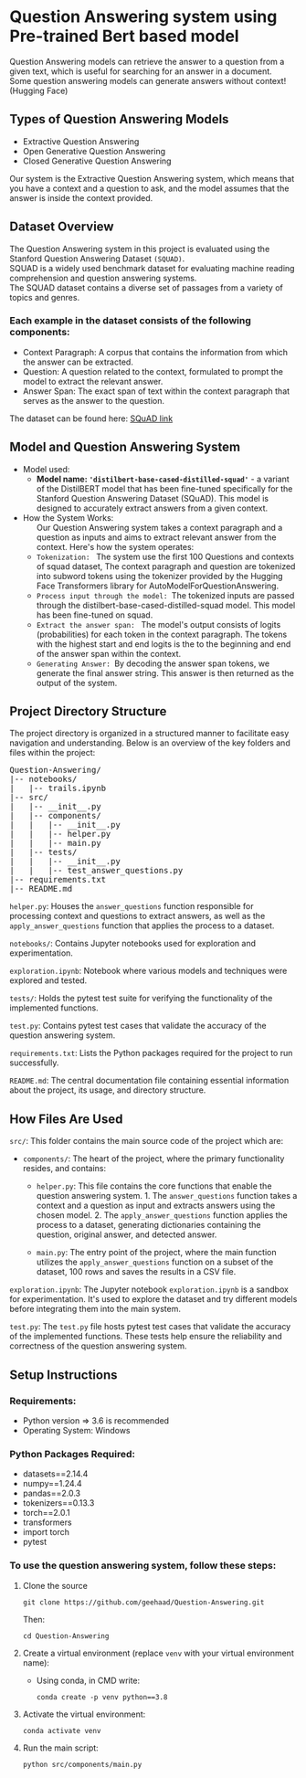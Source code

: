 # Question Answering system using Pre-trained Bert based model 

Question Answering models can retrieve the answer to a question from a given text, which is useful for searching for an answer in a document. <br> Some question answering models can generate answers without context! (Hugging Face)

<h2>Types of Question Answering Models</h2>
<ul>
<li>Extractive Question Answering 
<li>Open Generative Question Answering 
<li>Closed Generative Question Answering 
</ul>

Our system is the Extractive Question Answering system, which means that you have a context and a question to ask, and the model assumes that the answer is inside the context provided.

<h2>Dataset Overview</h2>
The Question Answering system in this project is evaluated using the Stanford Question Answering Dataset <code>(SQUAD)</code>. <br>SQUAD is a widely used benchmark dataset for evaluating machine reading comprehension and question answering systems.<br>
The SQUAD dataset contains a diverse set of passages from a variety of topics and genres.
<br>
<h3>Each example in the dataset consists of the following components:</h3>
<ul>
<li>Context Paragraph: A corpus that contains the information from which the answer can be extracted.
<li>Question: A question related to the context, formulated to prompt the model to extract the relevant answer.
<li>Answer Span: The exact span of text within the context paragraph that serves as the answer to the question.
</ul>
The dataset can be found here: <a href= "https://huggingface.co/datasets/squad">SQuAD link</a>

<h2>Model and Question Answering System</h2>
<ul>
<li>Model used:
    <ul>
        <li><b>Model name: <code>'distilbert-base-cased-distilled-squad'</b></code> - a variant of the DistilBERT model that has been fine-tuned specifically for the Stanford Question Answering Dataset (SQuAD). This model is designed to accurately extract answers from a given context.</li>
    </ul>
<li>How the System Works:
    <ul>
    Our Question Answering system takes a context paragraph and a question as inputs and aims to extract relevant answer from the context. Here's how the system operates:
        <li><code>Tokenization: </code>  The system use the first 100 Questions and contexts of squad dataset, The context paragraph and question are tokenized into subword tokens using the tokenizer provided by the Hugging Face Transformers library for AutoModelForQuestionAnswering. 
        <li><code>Process input through the model: </code>The tokenized inputs are passed through the distilbert-base-cased-distilled-squad model. This model has been fine-tuned on squad.
        <li><code>Extract the answer span: </code> The model's output consists of logits (probabilities) for each token in the context paragraph. The tokens with the highest start and end logits is the to the beginning and end of the answer span within the context.
        <li><code>Generating Answer: </code>By decoding the answer span tokens, we generate the final answer string. This answer is then returned as the output of the system.
    </ul>
</ul>

<h2>Project Directory Structure</h2>
The project directory is organized in a structured manner to facilitate easy navigation and understanding. Below is an overview of the key folders and files within the project:

<pre>
Question-Answering/
|-- notebooks/
|   |-- trails.ipynb
|-- src/
|   |-- __init__.py
|   |-- components/
|   |   |-- __init__.py
|   |   |-- helper.py
|   |   |-- main.py
|   |-- tests/
|   |   |-- __init__.py
|   |   |-- test_answer_questions.py
|-- requirements.txt
|-- README.md
</pre>


<p><code>helper.py</code>: Houses the <code>answer_questions</code> function responsible for processing context and questions to extract answers, as well as the <code>apply_answer_questions</code> function that applies the process to a dataset.</p>

<p><code>notebooks/</code>: Contains Jupyter notebooks used for exploration and experimentation.</p>
<p><code>exploration.ipynb</code>: Notebook where various models and techniques were explored and tested.</p>
<p><code>tests/</code>: Holds the pytest test suite for verifying the functionality of the implemented functions.</p>
<p><code>test.py</code>: Contains pytest test cases that validate the accuracy of the question answering system.</p>
<p><code>requirements.txt</code>: Lists the Python packages required for the project to run successfully.</p>
<p><code>README.md</code>: The central documentation file containing essential information about the project, its usage, and directory structure.</p>


<h2>How Files Are Used</h2>
<code>src/</code>: This folder contains the main source code of the project which are:
<ul></p>
    <li><p><code>components/</code>: The heart of the project, where the primary functionality resides, and contains:</p>
        <ul>
            <li>
            <code>helper.py</code>: This file contains the core functions that enable the question answering system. 
            1. The <code>answer_questions</code> function takes a context and a question as input and extracts answers using the chosen model. 
            2. The <code>apply_answer_questions</code> function applies the process to a dataset, generating dictionaries containing the question, original answer, and detected answer.
            <li>
            <p><code>main.py</code>: The entry point of the project, where the main function utilizes the <code>apply_answer_questions</code> function on a subset of the dataset, 100 rows and saves the results in a CSV file.</p>
        </ul>    
</ul>

<code>exploration.ipynb</code>: The Jupyter notebook <code>exploration.ipynb</code> is a sandbox for experimentation. It's used to explore the dataset and try different models before integrating them into the main system.

<code>test.py</code>: The <code>test.py</code> file hosts pytest test cases that validate the accuracy of the implemented functions. These tests help ensure the reliability and correctness of the question answering system.


<h2>Setup Instructions</h2>
<h3>Requirements:</h3>
<ul>
    <li>Python version => 3.6 is recommended
    <li>Operating System: Windows
</ul>

<h3>Python Packages Required: </h3>
<ul> 
    <li>
        datasets==2.14.4
    <li>
        numpy==1.24.4
    <li>
        pandas==2.0.3
    <li>
        tokenizers==0.13.3
    <li>
        torch==2.0.1
    <li>
        transformers
    <li>
        import torch
    <li>
        pytest

</ul>

<h3>To use the question answering system, follow these steps:</h3>

1. Clone the source
    ```
	git clone https://github.com/geehaad/Question-Answering.git
	```
    Then:
    ```
    cd Question-Answering
    ```
2. Create a virtual environment (replace `venv` with your virtual environment name):
    * Using conda, in CMD write:
        ```
        conda create -p venv python==3.8
        ```

3. Activate the virtual environment:
    ```
    conda activate venv
    ```

4. Run the main script:
    ```
    python src/components/main.py
    ```
</code>
